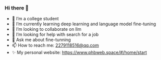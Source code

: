 ### Hi there 👋

<!--
**phbst/phbst** is a ✨ _special_ ✨ repository because its `README.md` (this file) appears on your GitHub profile.

Here are some ideas to get you started:
-->

- 🔭 I’m a college student
- 🌱 I’m currently learning deep learning and language model fine-tuning
- 👯 I’m looking to collaborate on llm
- 🤔 I’m looking for help with search for a job
- 💬 Ask me about fine-tunning
- 📫 How to reach me: 2279118516@qq.com
- ✨ My personal website: https://www.phbweb.space/#/home/start
